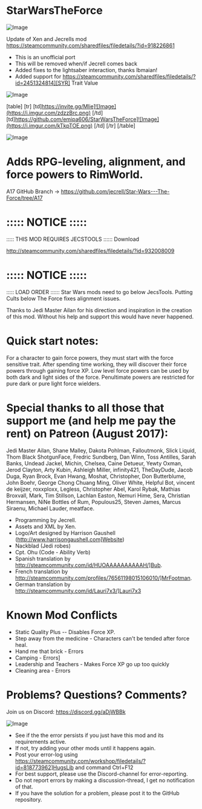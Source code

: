# StarWarsTheForce

![Image](https://i.imgur.com/WAEzk68.png)

Update of Xen and Jecrells mod
https://steamcommunity.com/sharedfiles/filedetails/?id=918226861

- This is an unofficial port
- This will be removed when/if Jecrell comes back
- Added fixes to the lightsaber interaction, thanks lbmaian!
- Added support for https://steamcommunity.com/sharedfiles/filedetails/?id=2451324814][SYR] Trait Value

![Image](https://i.imgur.com/7Gzt3Rg.png)


[table]
	[tr]
		[td]https://invite.gg/Mlie]![Image](https://i.imgur.com/zdzzBrc.png)
[/td]
		[td]https://github.com/emipa606/StarWarsTheForce]![Image](https://i.imgur.com/kTkpTOE.png)
[/td]
	[/tr]
[/table]
	
![Image](https://i.imgur.com/NOW7jU1.png)


# Adds RPG-leveling, alignment, and force powers to RimWorld.


A17 GitHub Branch -&gt; https://github.com/jecrell/Star-Wars---The-Force/tree/A17

# ::::: NOTICE :::::
::::: THIS MOD REQUIRES JECSTOOLS ::::::
Download

http://steamcommunity.com/sharedfiles/filedetails/?id=932008009


# ::::: NOTICE :::::
::::: LOAD ORDER ::::::
Star Wars mods need to go below JecsTools. 
Putting Cults below The Force fixes alignment issues.


Thanks to Jedi Master Ailan for his direction and inspiration in the creation of this mod. Without his help and support this would have never happened.

# Quick start notes:

For a character to gain force powers, they must start with the force sensitive trait. After spending time working, they will discover their force powers through gaining force XP. Low level force powers can be used by both dark and light sides of the force. Penultimate powers are restricted for pure dark or pure light force wielders.
	
# Special thanks to all those that support me (and help me pay the rent) on Patreon (August 2017):

Jedi Master Ailan, Shane Malley, Dakota Pohlman, Falloutmonk, Slick Liquid, Thom Black ShotgunFace, Fredric Sundberg, Dan Winn, Toss Antilles, Sarah Banks, Undead Jackel, Michin, Chelsea, Caine Detueur, Yewty Oxman, Jerod Clayton, Arty Kubin, Ashleigh Miller, infinity421, TheDayDude, Jacob Duga, Ryan Brock, Evan Hwang, Moshat, Christopher, Don Butterblume, John Boehr, George Chong Chuang Ming, Oliver White, Helpful Bot, vincent de keijzer, roxxploxx, Legless, Christopher Abel, Karol Rybak, Mathias Broxvall, Mark, Tim Stillson, Lachlan Easton, Nemuri Hime, Sera, Christian Hermansen, NiNe Bottles of Rum, Populous25, Steven James, Marcus Siraenu, Michael Lauder, meatface.



- Programming by Jecrell.
- Assets and XML by Xen.
- Logo/Art designed by Harrison Gaushell (http://www.harrisongaushell.com]Website)
- Nackblad (Jedi robes)
- Cpt. Ohu (Code - Ability Verb)
- Spanish translation by http://steamcommunity.com/id/HUOAAAAAAAAAAH/]Bub.
- French translation by http://steamcommunity.com/profiles/76561198015106010/]MrFootman.
- German translation by http://steamcommunity.com/id/Lauri7x3/]Lauri7x3



# Known Mod Conflicts



- Static Quality Plus -- Disables Force XP.
- Step away from the medicine - Characters can&apos;t be tended after force heal.
- Hand me that brick - Errors
- Camping - Errors]
- Leadership and Teachers - Makes Force XP go up too quickly
- Cleaning area - Errors



# Problems? Questions? Comments?

Join us on Discord: https://discord.gg/aDjWBBk


![Image](https://i.imgur.com/Rs6T6cr.png)



-  See if the the error persists if you just have this mod and its requirements active.
-  If not, try adding your other mods until it happens again.
-  Post your error-log using https://steamcommunity.com/workshop/filedetails/?id=818773962]HugsLib and command Ctrl+F12
-  For best support, please use the Discord-channel for error-reporting.
-  Do not report errors by making a discussion-thread, I get no notification of that.
-  If you have the solution for a problem, please post it to the GitHub repository.





